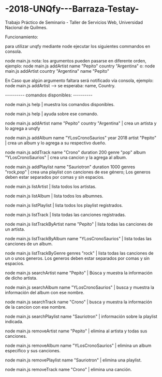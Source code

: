 ﻿# -2018-UNQfy---Barraza-Testay-
Trabajo Práctico de Seminario - Taller de Servicios Web, Universidad Nacional de Quilmes.


Funcionamiento:

para utilizar unqfy mediante node ejecutar los siguientes commandos en consola.

node main.js <comando> <parametros con argumentos>
nota: los argumentos pueden pasarse en diferente orden, ejemplo:
node main.js addArtist name "Pepito" country "Argentina"
o:
node main.js addArtist country "Argentina" name "Pepito"

En Caso que algún argumento faltara será notificado vía consola, ejemplo:
node main.js addArtist 
--> se esperaba: name, Country.

---------- comandos disponibles: ----------

node main.js help 
| muestra los comandos disponibles.

node main.js help <comando>
| ayuda sobre ese comando.

node main.js addArtist name "Pepito" country "Argentina"
| crea un artista y lo agrega a unqfy

node main.js addAlbum name "YLosCronoSaurios" year 2018 artist "Pepito"
| crea un album y lo agrega a su respectivo dueño.

node main.js addTrack name "Crono" duration 200 genre "pop" album "YLosCronoSaurios"
| crea una cancion y la agrega al album.

node main.js addPlaylist name "Sauriotron" duration 1000 genres "rock,pop"
| crea una playlist con canciones de ese género; Los generos deben estar separados por comas y sin espacios.

node main.js listArtist 
| lista todos los artistas.

node main.js listAlbum 
| lista todos los albumnes. 

node main.js listPlaylist
| lista todos los playlist registrados.

node main.js listTrack 
| lista todas las canciones registradas.

node main.js listTrackByArtist  name "Pepito"
| lista todas las canciones de un artista.

node main.js listTrackByAlbum  name "YLosCronoSaurios"
| lista todas las canciones de un album.

node main.js listTrackByGenre genres "rock"
| lista todas las canciones de un o unos generos. Los generos deben estar separados por comas y sin espacios.

node main.js searchArtist name "Pepito"
| Búsca y muestra la información de dicho artista.

node main.js searchAlbum name "YLosCronoSaurios"
| busca y muestra la información del album con ese nombre.

node main.js searchTrack name "Crono"
| busca y muestra la información de la cancion con ese nombre.

node main.js searchPlaylist name "Sauriotron"
| información sobre la playlist indicada.

node main.js removeArtist name "Pepito"
| elimina al artista y todas sus canciones.

node main.js removeAlbum name "YLosCronoSaurios"
| elimina un album especifico y sus canciones.

node main.js removePlaylist name "Sauriotron"
| elimina una playlist.

node main.js removeTrack name "Crono"
| elimina una canción.